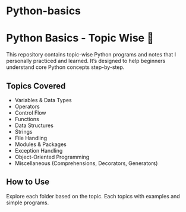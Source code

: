# Python-basics
# Python Basics - Topic Wise 🐍

This repository contains topic-wise Python programs and notes that I personally practiced and learned. It’s designed to help beginners understand core Python concepts step-by-step.

## Topics Covered

- Variables & Data Types
- Operators
- Control Flow
- Functions
- Data Structures
- Strings
- File Handling
- Modules & Packages
- Exception Handling
- Object-Oriented Programming
- Miscellaneous (Comprehensions, Decorators, Generators)

## How to Use

Explore each folder based on the topic. Each topics with examples and simple programs.


